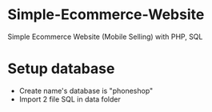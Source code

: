 # Simple-Ecommerce-Website
Simple Ecommerce Website (Mobile Selling) with PHP, SQL
# Setup database
* Create name's database is "phoneshop"
* Import 2 file SQL in data folder
